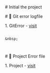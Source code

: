 \# Initial the project 





\# 🛑 Git error logfile

1\. GitError - [visit](ErrorFile/GitError)

```git

&nbsp;



```





\# 🛑 Project Error  file

1\. Project - [visit](ErrorFile/ProjectError)


